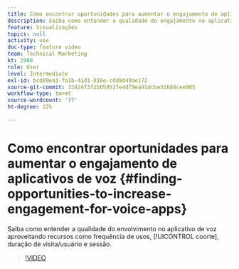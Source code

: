 ```yaml
---
title: Como encontrar oportunidades para aumentar o engajamento de aplicativos de voz
description: Saiba como entender a qualidade do engajamento no aplicativo de voz aproveitando recursos como frequência de usos, coorte, duração de visita/usuário e duração de sessão.
feature: Visualizações
topics: null
activity: use
doc-type: feature video
team: Technical Marketing
kt: 2906
role: User
level: Intermediate
exl-id: bcd89ea1-fa1b-41d1-816e-cdd9d49ae172
source-git-commit: 32424f3f2b05952fe4df9ea91dcbe51684cee905
workflow-type: tm+mt
source-wordcount: '77'
ht-degree: 22%

---
```


# Como encontrar oportunidades para aumentar o engajamento de aplicativos de voz {#finding-opportunities-to-increase-engagement-for-voice-apps}

Saiba como entender a qualidade do envolvimento no aplicativo de voz aproveitando recursos como frequência de usos, [!UICONTROL coorte], duração de visita/usuário e sessão.

>[!VIDEO](https://video.tv.adobe.com/v/27223/?quality=9)
